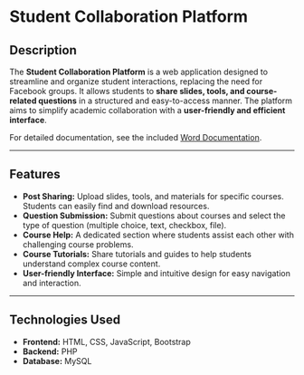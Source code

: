 # Student Collaboration Platform

## Description
The **Student Collaboration Platform** is a web application designed to streamline and organize student interactions, replacing the need for Facebook groups. It allows students to **share slides, tools, and course-related questions** in a structured and easy-to-access manner. The platform aims to simplify academic collaboration with a **user-friendly and efficient interface**.  

For detailed documentation, see the included [Word Documentation](Web_Project_report.docx).

---

## Features
- **Post Sharing:** Upload slides, tools, and materials for specific courses. Students can easily find and download resources.  
- **Question Submission:** Submit questions about courses and select the type of question (multiple choice, text, checkbox, file).  
- **Course Help:** A dedicated section where students assist each other with challenging course problems.  
- **Course Tutorials:** Share tutorials and guides to help students understand complex course content.  
- **User-friendly Interface:** Simple and intuitive design for easy navigation and interaction.  

---

## Technologies Used
- **Frontend:** HTML, CSS, JavaScript, Bootstrap  
- **Backend:** PHP  
- **Database:** MySQL  
